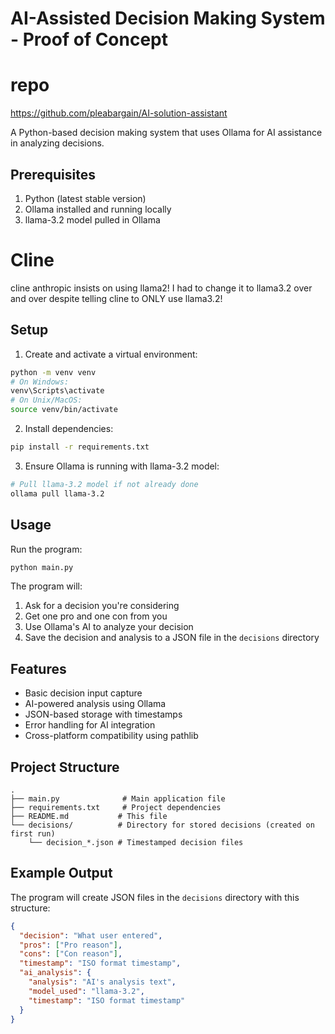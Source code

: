 # AI-Assisted Decision Making System - Proof of Concept

# repo
https://github.com/pleabargain/AI-solution-assistant

A Python-based decision making system that uses Ollama for AI assistance in analyzing decisions.

## Prerequisites

1. Python (latest stable version)
2. Ollama installed and running locally
3. llama-3.2 model pulled in Ollama

# Cline 
cline anthropic insists on using llama2! I had to change it to llama3.2 over and over despite telling cline to ONLY use llama3.2!


## Setup

1. Create and activate a virtual environment:
```bash
python -m venv venv
# On Windows:
venv\Scripts\activate
# On Unix/MacOS:
source venv/bin/activate
```

2. Install dependencies:
```bash
pip install -r requirements.txt
```

3. Ensure Ollama is running with llama-3.2 model:
```bash
# Pull llama-3.2 model if not already done
ollama pull llama-3.2
```

## Usage

Run the program:
```bash
python main.py
```

The program will:
1. Ask for a decision you're considering
2. Get one pro and one con from you
3. Use Ollama's AI to analyze your decision
4. Save the decision and analysis to a JSON file in the `decisions` directory

## Features

- Basic decision input capture
- AI-powered analysis using Ollama
- JSON-based storage with timestamps
- Error handling for AI integration
- Cross-platform compatibility using pathlib

## Project Structure

```
.
├── main.py              # Main application file
├── requirements.txt     # Project dependencies
├── README.md           # This file
└── decisions/          # Directory for stored decisions (created on first run)
    └── decision_*.json # Timestamped decision files
```

## Example Output

The program will create JSON files in the `decisions` directory with this structure:

```json
{
  "decision": "What user entered",
  "pros": ["Pro reason"],
  "cons": ["Con reason"],
  "timestamp": "ISO format timestamp",
  "ai_analysis": {
    "analysis": "AI's analysis text",
    "model_used": "llama-3.2",
    "timestamp": "ISO format timestamp"
  }
}
